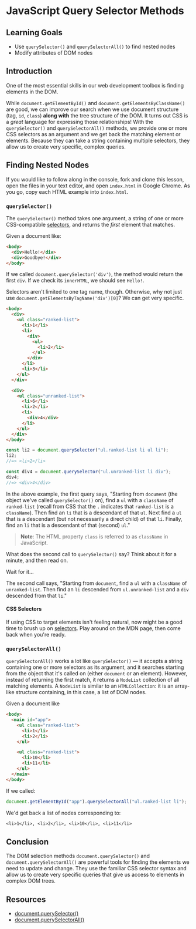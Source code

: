 # JavaScript Query Selector Methods

## Learning Goals

- Use `querySelector()` and `querySelectorAll()` to find nested nodes
- Modify attributes of DOM nodes

## Introduction

One of the most essential skills in our web development toolbox is finding
elements in the DOM.

While `document.getElementById()` and `document.getElementsByClassName()` are
good, we can improve our search when we use document structure (tag, `id`,
`class`) **along with** the tree structure of the DOM. It turns out CSS is a
_great_ language for expressing those relationships! With the `querySelector()`
and `querySelectorAll()` methods, we provide one or more CSS selectors as an
argument and we get back the matching element or elements. Because they can take
a string containing multiple selectors, they allow us to create very specific,
complex queries.

## Finding Nested Nodes

If you would like to follow along in the console, fork and clone this lesson,
open the files in your text editor, and open `index.html` in Google Chrome. As
you go, copy each HTML example into `index.html`.

### `querySelector()`

The `querySelector()` method takes one argument, a string of one or more
CSS-compatible [selectors][], and returns the _first_ element that matches.

Given a document like:

```html
<body>
  <div>Hello!</div>
  <div>Goodbye!</div>
</body>
```

If we called `document.querySelector('div')`, the method would return the first
`div`. If we check its `innerHTML`, we should see `Hello!`.

Selectors aren't limited to one tag name, though. Otherwise, why not just use
`document.getElementsByTagName('div')[0]`? We can get very specific.

```html
<body>
  <div>
    <ul class="ranked-list">
      <li>1</li>
      <li>
        <div>
          <ul>
            <li>2</li>
          </ul>
        </div>
      </li>
      <li>3</li>
    </ul>
  </div>

  <div>
    <ul class="unranked-list">
      <li>6</li>
      <li>2</li>
      <li>
        <div>4</div>
      </li>
    </ul>
  </div>
</body>
```

```js
const li2 = document.querySelector("ul.ranked-list li ul li");
li2;
//=> <li>2</li>

const div4 = document.querySelector("ul.unranked-list li div");
div4;
//=> <div>4</div>
```

In the above example, the first query says, "Starting from `document` (the
object we've called `querySelector()` on), find a `ul` with a `className` of
`ranked-list` (recall from CSS that the `.` indicates that `ranked-list` is a
`className`). Then find an `li` that is a descendant of that `ul`. Next find a
`ul` that is a descendant (but not necessarily a direct child) of that `li`.
Finally, find an `li` that is a descendant of that (second) `ul`."

> **Note**: The HTML property `class` is referred to as `className` in
> JavaScript.

What does the second call to `querySelector()` say? Think about it for a
minute, and then read on.

Wait for it...

The second call says, "Starting from `document`, find a `ul` with a
`className` of `unranked-list`. Then find an `li` descended from
`ul.unranked-list` and a `div` descended from that `li`."

#### CSS Selectors

If using CSS to target elements isn't feeling natural, now might be a good time
to brush up on [selectors][selectors]. Play around on the MDN page, then come
back when you're ready.

### `querySelectorAll()`

`querySelectorAll()` works a lot like `querySelector()` — it accepts a string
containing one or more selectors as its argument, and it searches starting from
the object that it's called on (either `document` or an element). However,
instead of returning the first match, it returns a `NodeList` collection of all
matching elements. A `NodeList` is similar to an `HTMLCollection`: it is an
array-like structure containing, in this case, a list of DOM nodes.

Given a document like

```html
<body>
  <main id="app">
    <ul class="ranked-list">
      <li>1</li>
      <li>2</li>
    </ul>

    <ul class="ranked-list">
      <li>10</li>
      <li>11</li>
    </ul>
  </main>
</body>
```

If we called:

```js
document.getElementById("app").querySelectorAll("ul.ranked-list li");
```

We'd get back a list of nodes corresponding to:

```txt
<li>1</li>, <li>2</li>, <li>10</li>, <li>11</li>
```

## Conclusion

The DOM selection methods `document.querySelector()` and
`document.querySelectorAll()` are powerful tools for finding the elements we
need to update and change. They use the familiar CSS selector syntax and allow
us to create very specific queries that give us access to elements in complex
DOM trees.

## Resources

- [document.querySelector()](https://developer.mozilla.org/en-US/docs/Web/API/Document/querySelector)
- [document.querySelectorAll()](https://developer.mozilla.org/en-US/docs/Web/API/Document/querySelectorAll)

[selectors]: https://developer.mozilla.org/en-US/docs/Web/Guide/CSS/Getting_Started/Selectors
